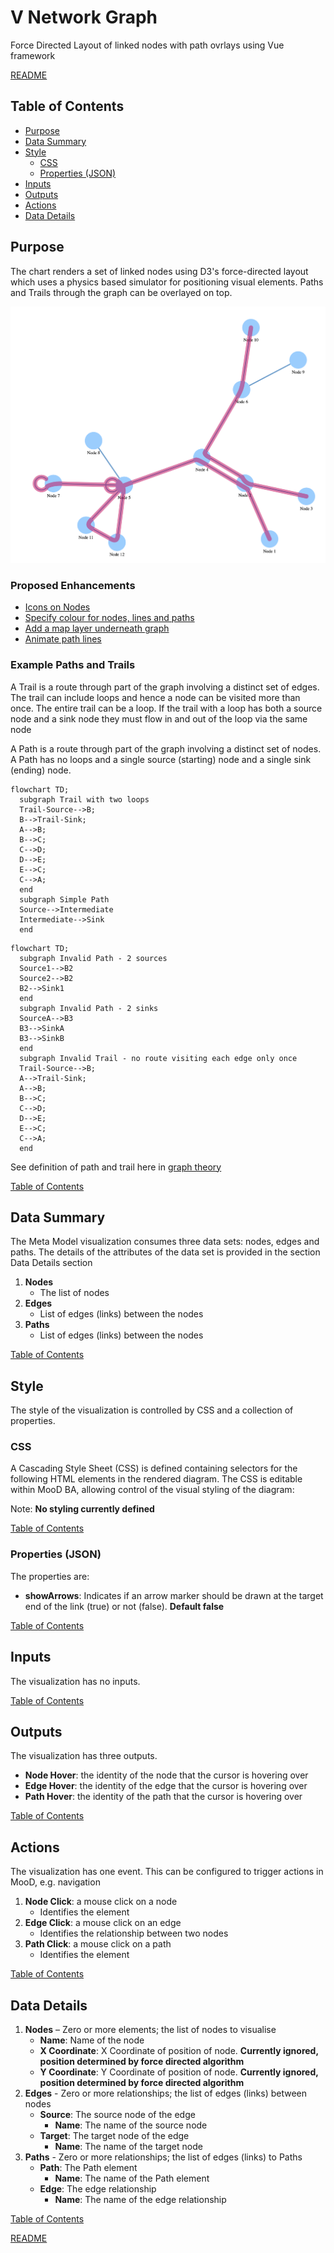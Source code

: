 # V Network Graph

Force Directed Layout of linked nodes with path ovrlays using Vue framework

[README](../../README.md)

## Table of Contents

* [Purpose](#purpose)
* [Data Summary](#data-summary)
* [Style](#style)
  * [CSS](#css)
  * [Properties (JSON)](#properties-json)
* [Inputs](#inputs)
* [Outputs](#outputs)
* [Actions](#actions)
* [Data Details](#data-details)

## Purpose

The chart renders a set of linked nodes using D3's force-directed layout which uses a physics based simulator for positioning visual elements. Paths and Trails through the graph can be overlayed on top.

[![V Network Graph](images/v-network-example.png "V Network Graph")](https://dash14.github.io/v-network-graph/examples/paths.html)

### Proposed Enhancements

* [Icons on Nodes](https://dash14.github.io/v-network-graph/examples/appearance.html#custom-node)
* [Specify colour for nodes, lines and paths](https://dash14.github.io/v-network-graph/examples/paths.html#coloring)
* [Add a map layer underneath graph](https://dash14.github.io/v-network-graph/examples/layers.html#map)
* [Animate path lines](https://dash14.github.io/v-network-graph/examples/paths.html#animation) 

### Example Paths and Trails

A Trail is a route through part of the graph involving a distinct set of edges. The trail can include loops and hence a node can be visited more than once. The entire trail can be a loop. If the trail with a loop has both a source node and a sink node they must flow in and out of the loop via the same node

A Path is a route through part of the graph involving a distinct set of nodes. A Path has no loops and a single source (starting) node and a single sink (ending) node.

```mermaid
flowchart TD;
  subgraph Trail with two loops
  Trail-Source-->B;
  B-->Trail-Sink;
  A-->B;
  B-->C;
  C-->D;
  D-->E;
  E-->C;
  C-->A;
  end
  subgraph Simple Path
  Source-->Intermediate
  Intermediate-->Sink
  end
```

```mermaid
flowchart TD;
  subgraph Invalid Path - 2 sources
  Source1-->B2
  Source2-->B2
  B2-->Sink1
  end
  subgraph Invalid Path - 2 sinks
  SourceA-->B3
  B3-->SinkA
  B3-->SinkB
  end
  subgraph Invalid Trail - no route visiting each edge only once
  Trail-Source-->B;
  A-->Trail-Sink;
  A-->B;
  B-->C;
  C-->D;
  D-->E;
  E-->C;
  C-->A;
  end
```

See definition of path and trail here in [graph theory](https://en.wikipedia.org/wiki/Path_(graph_theory))

[Table of Contents](#table-of-contents)

## Data Summary

The Meta Model visualization consumes three data sets: nodes, edges and paths. The details of the attributes of the data set is provided in the section Data Details section

1. __Nodes__
    * The list of nodes
1. __Edges__
    * List of edges (links) between the nodes
1. __Paths__
    * List of edges (links) between the nodes

[Table of Contents](#table-of-contents)

## Style

The style of the visualization is controlled by CSS and a collection of properties.

### CSS

A Cascading Style Sheet (CSS) is defined containing selectors for the following HTML elements in the rendered diagram. The CSS is editable within MooD BA, allowing control of the visual styling of the diagram:

Note: __No styling currently defined__

[Table of Contents](#table-of-contents)

### Properties (JSON)

The properties are:

* __showArrows__: Indicates if an arrow marker should be drawn at the target end of the link (true) or not (false). __Default false__

[Table of Contents](#table-of-contents)

## Inputs

The visualization has no inputs.

[Table of Contents](#table-of-contents)

## Outputs

The visualization has three outputs.

* __Node Hover__: the identity of the node that the cursor is hovering over
* __Edge Hover__: the identity of the edge that the cursor is hovering over
* __Path Hover__: the identity of the path that the cursor is hovering over

[Table of Contents](#table-of-contents)

## Actions

The visualization has one event. This can be configured to trigger actions in MooD, e.g. navigation

1. __Node Click__: a mouse click on a node
    * Identifies the element
1. __Edge Click__: a mouse click on an edge
    * Identifies the relationship between two nodes
1. __Path Click__: a mouse click on a path
    * Identifies the element

[Table of Contents](#table-of-contents)

## Data Details

1. __Nodes__ – Zero or more elements; the list of nodes to visualise
    * __Name__: Name of the node
    * __X Coordinate__: X Coordinate of position of node. __Currently ignored, position determined by force directed algorithm__
    * __Y Coordinate__: Y Coordinate of position of node. __Currently ignored, position determined by force directed algorithm__
1. __Edges__ - Zero or more relationships; the list of edges (links) between nodes
    * __Source__: The source node of the edge
        * __Name__: The name of the source node
    * __Target__: The target node of the edge
        * __Name__: The name of the target node
1. __Paths__ - Zero or more relationships; the list of edges (links) to Paths
    * __Path__: The Path element
        * __Name__: The name of the Path element
    * __Edge__: The edge relationship
        * __Name__: The name of the edge relationship

[Table of Contents](#table-of-contents)

[README](../../README.md)
